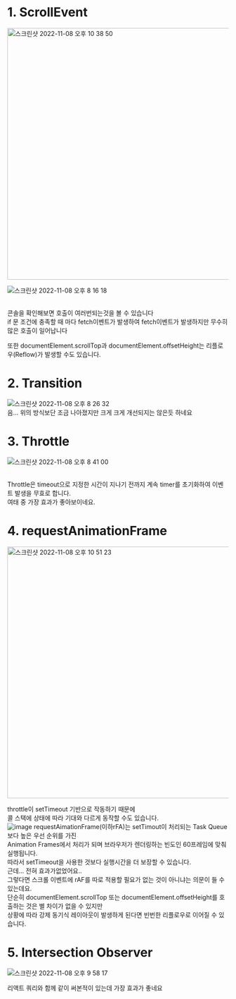 # 1. ScrollEvent

<img width="571" alt="스크린샷 2022-11-08 오후 10 38 50" src="https://user-images.githubusercontent.com/104764474/200579333-29643a14-7e07-40fa-bb6a-7437c07839c6.png">
<br/>

![스크린샷 2022-11-08 오후 8 16 18](https://user-images.githubusercontent.com/104764474/200579467-f5bbbbf2-cd02-4375-b164-436523f0783c.png)

<br/>
콘솔을 확인해보면 호출이 여러번되는것을 볼 수 있습니다 <br/>
if 문 조건에 충족할 때 마다 fetch이벤트가 발생하여 fetch이벤트가 발생하지만 무수히 많은 호출이 일어납니다 <br/>

또한 documentElement.scrollTop과 documentElement.offsetHeight는 리플로우(Reflow)가 발생할 수도 
있습니다.

# 2. Transition
![스크린샷 2022-11-08 오후 8 26 32](https://user-images.githubusercontent.com/104764474/200580566-5c4d51ef-0598-4b7f-8c10-2b80a048084c.png)
<br/>
음... 위의 방식보단  조금 나아졌지만 
크게 
크게 개선되지는 않은듯 하네요

# 3. Throttle
![스크린샷<img width="571" alt="스크린샷 2022-11-08 오후 10 47 44" src="https://user-images.githubusercontent.com/104764474/200581451-66fcc5b3-77f0-409e-b953-f6e5a521a813.png">
<br/>
 2022-11-08 오후 8 41 00](https://user-images.githubusercontent.com/104764474/200580891-c90661c6-eebb-4250-aa5b-1d5953305619.png)

<br/>
Throttle은 timeout으로 
지정한 시간이 지나기 전까지 계속 timer를 초기화하여 이벤트 발생을 무효로 합니다.<br/>
여태 중 가장 효과가 좋아보이네요.

# 4. requestAnimationFrame
<img width="571" alt="스크린샷 2022-11-08 오후 10 51 23" src="https://user-images.githubusercontent.com/104764474/200582202-147f7b43-582b-4dec-8de9-26367fb1e493.png"><br/>

throttle이 setTimeout 기반으로 작동하기 때문에 <br/>
콜 스택에 상태에 따라 기대와 다르게 동작할 수도 있습니다.<br/>
![image](https://user-images.githubusercontent.com/104764474/200581675-88477a80-2dda-428d-aa3d-120efa558466.png)
requestAimationFrame(이하rFA)는 setTimout이 처리되는 Task Queue보다 높은 우선 순위를 가진 <br/>
Animation Frames에서 처리가 되며 브라우저가 렌더링하는 빈도인 60프레임에 맞춰 실행됩니다.<br/>
따라서 setTimeout을 사용한 것보다 실행시간을 더 보장할 수 있습니다.<br/>
근데... 전혀 효과가없었어요..
<br/>
그렇다면 스크롤 이벤트에 rAF를 따로 적용할 필요가 없는 것이 아니냐는 의문이 들 수 있는데요.<br/>
단순히 documentElement.scrollTop 또는 documentElement.offsetHeight를 호출하는 것은 별 차이가 없을 수 있지만<br/>
상황에 따라 강제 동기식 레이아웃이 발생하게 된다면 빈번한 리플로우로 이어질 수 있습니다.

# 5. Intersection Observer 

![스크린샷 2022-11-08 오후 9 58 17](https://user-images.githubusercontent.com/104764474/200582855-0ff3e433-f007-4d27-8818-0d9612c55c62.png)

리액트 쿼리와 함께 같이 써본적이 있는데 가장 효과가 좋네요

